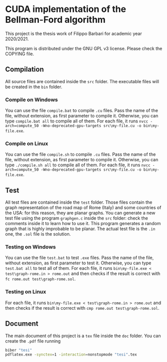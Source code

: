 # CUDA implementation of the Bellman-Ford algorithm
This project is the thesis work of Filippo Barbari for academic year 2020/2021.

This program is distributed under the GNU GPL v3 license. Please check the COPYING file.

## Compilation
All source files are contained inside the `src` folder. The executable files will be created in the `bin` folder.

### Compile on Windows
You can use the file `compile.bat` to compile `.cu` files. Pass the name of the file, without extension, as first parameter to compile it. Otherwise, you can type `compile.bat all` to compile all of them.
For each file, it runs `nvcc -arch=compute_50 -Wno-deprecated-gpu-targets src\my-file.cu -o bin\my-file.exe`.

### Compile on Linux
You can use the file `compile.sh` to compile `.cu` files. Pass the name of the file, without extension, as first parameter to compile it. Otherwise, you can type `./compile.sh all` to compile all of them.
For each file, it runs `nvcc -arch=compute_50 -Wno-deprecated-gpu-targets src\my-file.cu -o bin\my-file.exe`.

## Test
All test files are contained inside the `test` folder. Those files contain the graph representation of the road map of Rome (Italy) and some countries of the USA: for this reason, they are planar graphs.
You can generate a new test file using the program `graphgen.c` inside the `src` folder: check the comments inside it to learn how to use it. This program generates a random graph that is highly improbable to be planar.
The actual test file is the `.in` one, the `.sol` file is the solution.

### Testing on Windows
You can use the file `test.bat` to test `.exe` files. Pass the name of the file, without extension, as first parameter to test it. Otherwise, you can type `test.bat all` to test all of them.
For each file, it runs `bin\my-file.exe < test\graph-rome.in > rome.out` and then checks if the result is correct with `fc rome.out test\graph-rome.sol`.

### Testing on Linux
For each file, it runs `bin\my-file.exe < test\graph-rome.in > rome.out` and then checks if the result is correct with `cmp rome.out test\graph-rome.sol`.

## Document
The main document of this project is a `tex` file inside the `doc` folder.
You can create the `.pdf` file running
```bash
biber "tesi"
pdflatex.exe -synctex=1 -interaction=nonstopmode "tesi".tex
```
